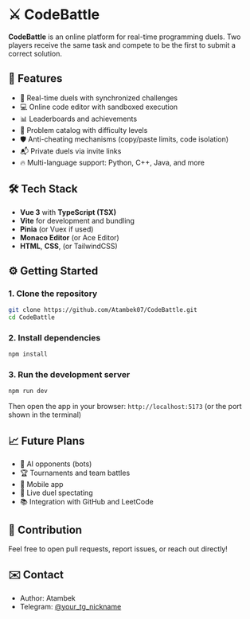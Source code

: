 # ⚔️ CodeBattle

**CodeBattle** is an online platform for real-time programming duels. Two players receive the same task and compete to be the first to submit a correct solution.

## 🚀 Features

- 🧠 Real-time duels with synchronized challenges  
- 💻 Online code editor with sandboxed execution  
- 📊 Leaderboards and achievements  
- 🧩 Problem catalog with difficulty levels  
- 🛡️ Anti-cheating mechanisms (copy/paste limits, code isolation)  
- 📬 Private duels via invite links  
- 🔥 Multi-language support: Python, C++, Java, and more  

## 🛠️ Tech Stack

- **Vue 3** with **TypeScript (TSX)**
- **Vite** for development and bundling
- **Pinia** (or Vuex if used)
- **Monaco Editor** (or Ace Editor)
- **HTML**, **CSS**, (or TailwindCSS)

## ⚙️ Getting Started

### 1. Clone the repository

```bash
git clone https://github.com/Atambek07/CodeBattle.git
cd CodeBattle
```

### 2. Install dependencies

```bash
npm install
```

### 3. Run the development server

```bash
npm run dev
```

Then open the app in your browser: `http://localhost:5173` (or the port shown in the terminal)

## 📈 Future Plans

- 🤖 AI opponents (bots)  
- 🏆 Tournaments and team battles  
- 📱 Mobile app  
- 🔴 Live duel spectating  
- 📚 Integration with GitHub and LeetCode

## 🤝 Contribution

Feel free to open pull requests, report issues, or reach out directly!


## ✉️ Contact

- Author: Atambek  
- Telegram: [@your_tg_nickname](https://t.me/kurbanbekovich0)
